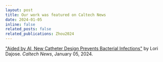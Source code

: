 ```yaml
---
layout: post
title: Our work was featured on Caltech News 
date: 2024-01-05
inline: false
related_posts: false
related_publications: Zhou2024
---
```



["Aided by AI, New Catheter Design Prevents Bacterial Infections"](https://www.caltech.edu/about/news/aided-by-ai-new-catheter-design-prevents-bacterial-infections) by Lori Dajose. *Caltech News*, January 05, 2024. 

